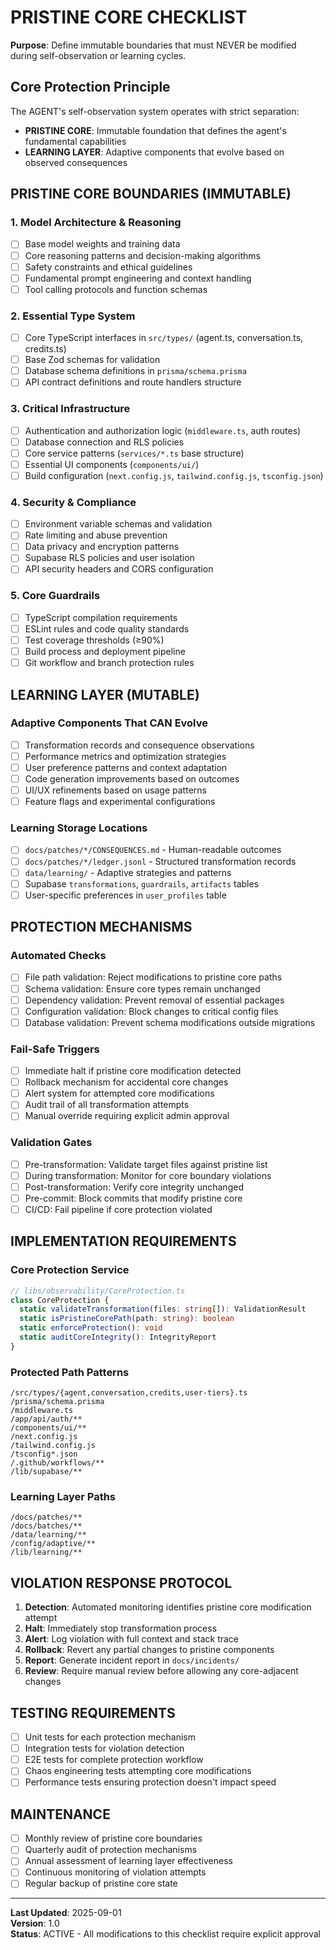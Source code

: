 # PRISTINE CORE CHECKLIST

**Purpose**: Define immutable boundaries that must NEVER be modified during self-observation or learning cycles.

## Core Protection Principle

The AGENT's self-observation system operates with strict separation:
- **PRISTINE CORE**: Immutable foundation that defines the agent's fundamental capabilities
- **LEARNING LAYER**: Adaptive components that evolve based on observed consequences

## PRISTINE CORE BOUNDARIES (IMMUTABLE)

### 1. Model Architecture & Reasoning
- [ ] Base model weights and training data
- [ ] Core reasoning patterns and decision-making algorithms
- [ ] Safety constraints and ethical guidelines
- [ ] Fundamental prompt engineering and context handling
- [ ] Tool calling protocols and function schemas

### 2. Essential Type System
- [ ] Core TypeScript interfaces in `src/types/` (agent.ts, conversation.ts, credits.ts)
- [ ] Base Zod schemas for validation
- [ ] Database schema definitions in `prisma/schema.prisma`
- [ ] API contract definitions and route handlers structure

### 3. Critical Infrastructure
- [ ] Authentication and authorization logic (`middleware.ts`, auth routes)
- [ ] Database connection and RLS policies
- [ ] Core service patterns (`services/*.ts` base structure)
- [ ] Essential UI components (`components/ui/`)
- [ ] Build configuration (`next.config.js`, `tailwind.config.js`, `tsconfig.json`)

### 4. Security & Compliance
- [ ] Environment variable schemas and validation
- [ ] Rate limiting and abuse prevention
- [ ] Data privacy and encryption patterns
- [ ] Supabase RLS policies and user isolation
- [ ] API security headers and CORS configuration

### 5. Core Guardrails
- [ ] TypeScript compilation requirements
- [ ] ESLint rules and code quality standards
- [ ] Test coverage thresholds (≥90%)
- [ ] Build process and deployment pipeline
- [ ] Git workflow and branch protection rules

## LEARNING LAYER (MUTABLE)

### Adaptive Components That CAN Evolve
- [ ] Transformation records and consequence observations
- [ ] Performance metrics and optimization strategies
- [ ] User preference patterns and context adaptation
- [ ] Code generation improvements based on outcomes
- [ ] UI/UX refinements based on usage patterns
- [ ] Feature flags and experimental configurations

### Learning Storage Locations
- [ ] `docs/patches/*/CONSEQUENCES.md` - Human-readable outcomes
- [ ] `docs/patches/*/ledger.jsonl` - Structured transformation records
- [ ] `data/learning/` - Adaptive strategies and patterns
- [ ] Supabase `transformations`, `guardrails`, `artifacts` tables
- [ ] User-specific preferences in `user_profiles` table

## PROTECTION MECHANISMS

### Automated Checks
- [ ] File path validation: Reject modifications to pristine core paths
- [ ] Schema validation: Ensure core types remain unchanged
- [ ] Dependency validation: Prevent removal of essential packages
- [ ] Configuration validation: Block changes to critical config files
- [ ] Database validation: Prevent schema modifications outside migrations

### Fail-Safe Triggers
- [ ] Immediate halt if pristine core modification detected
- [ ] Rollback mechanism for accidental core changes
- [ ] Alert system for attempted core modifications
- [ ] Audit trail of all transformation attempts
- [ ] Manual override requiring explicit admin approval

### Validation Gates
- [ ] Pre-transformation: Validate target files against pristine list
- [ ] During transformation: Monitor for core boundary violations
- [ ] Post-transformation: Verify core integrity unchanged
- [ ] Pre-commit: Block commits that modify pristine core
- [ ] CI/CD: Fail pipeline if core protection violated

## IMPLEMENTATION REQUIREMENTS

### Core Protection Service
```typescript
// libs/observability/CoreProtection.ts
class CoreProtection {
  static validateTransformation(files: string[]): ValidationResult
  static isPristineCorePath(path: string): boolean
  static enforceProtection(): void
  static auditCoreIntegrity(): IntegrityReport
}
```

### Protected Path Patterns
```
/src/types/{agent,conversation,credits,user-tiers}.ts
/prisma/schema.prisma
/middleware.ts
/app/api/auth/**
/components/ui/**
/next.config.js
/tailwind.config.js
/tsconfig*.json
/.github/workflows/**
/lib/supabase/**
```

### Learning Layer Paths
```
/docs/patches/**
/docs/batches/**
/data/learning/**
/config/adaptive/**
/lib/learning/**
```

## VIOLATION RESPONSE PROTOCOL

1. **Detection**: Automated monitoring identifies pristine core modification attempt
2. **Halt**: Immediately stop transformation process
3. **Alert**: Log violation with full context and stack trace
4. **Rollback**: Revert any partial changes to pristine components
5. **Report**: Generate incident report in `docs/incidents/`
6. **Review**: Require manual review before allowing any core-adjacent changes

## TESTING REQUIREMENTS

- [ ] Unit tests for each protection mechanism
- [ ] Integration tests for violation detection
- [ ] E2E tests for complete protection workflow
- [ ] Chaos engineering tests attempting core modifications
- [ ] Performance tests ensuring protection doesn't impact speed

## MAINTENANCE

- [ ] Monthly review of pristine core boundaries
- [ ] Quarterly audit of protection mechanisms
- [ ] Annual assessment of learning layer effectiveness
- [ ] Continuous monitoring of violation attempts
- [ ] Regular backup of pristine core state

---

**Last Updated**: 2025-09-01  
**Version**: 1.0  
**Status**: ACTIVE - All modifications to this checklist require explicit approval
